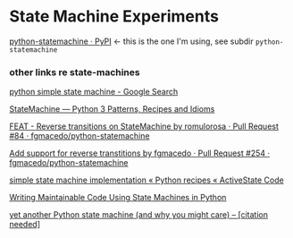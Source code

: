# State Machine Experiments

[python-statemachine · PyPI](https://pypi.org/project/python-statemachine/) <- this is the one I'm using, see subdir `python-statemachine`


### other links re state-machines

[python simple state machine - Google Search](https://www.google.com/search?q=python+simple+state+machine&oq=python+simple+state+machine&aqs=chrome..69i57.3903j0j4&sourceid=chrome&ie=UTF-8)

[StateMachine — Python 3 Patterns, Recipes and Idioms](https://python-3-patterns-idioms-test.readthedocs.io/en/latest/StateMachine.html)

[FEAT - Reverse transitions on StateMachine by romulorosa · Pull Request #84 · fgmacedo/python-statemachine](https://github.com/fgmacedo/python-statemachine/pull/84)

[Add support for reverse transtitions by fgmacedo · Pull Request #254 · fgmacedo/python-statemachine](https://github.com/fgmacedo/python-statemachine/pull/254)

[simple state machine implementation « Python recipes « ActiveState Code](http://code.activestate.com/recipes/577308-simple-state-machine-implementation/)

[Writing Maintainable Code Using State Machines in Python](https://www.zeolearn.com/magazine/writing-maintainable-code-using-sate-machines-in-python)

[yet another Python state machine (and why you might care) – \[citation needed\]](https://www.talyarkoni.org/blog/2014/10/29/yet-another-python-state-machine-and-why-you-might-care/comment-page-1/)
